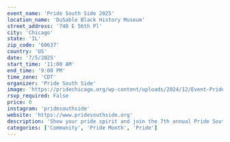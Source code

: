 ```yaml
---
event_name: 'Pride South Side 2025'
location_name: 'DuSable Black History Museum'
street_address: '740 E 56th Pl'
city: 'Chicago'
state: 'IL'
zip_code: '60637'
country: 'US'
date: '7/5/2025'
start_time: '11:00 AM'
end_time: '9:00 PM'
time_zone: 'CDT'
organizer: 'Pride South Side'
image: 'https://pridechicago.org/wp-content/uploads/2024/12/Event-Pride-South-Side-2025.jpg'
rsvp_required: False
price: 0
instagram: 'pridesouthside'
website: 'https://www.pridesouthside.org'
description: 'Show your pride spirit and join the 7th annual Pride South Side Festival, celebrating culture, education and community, and providing and empowering space for LGBTQ+ Black and Brown people.'
categories: ['Community', 'Pride Month', 'Pride']
---
```

